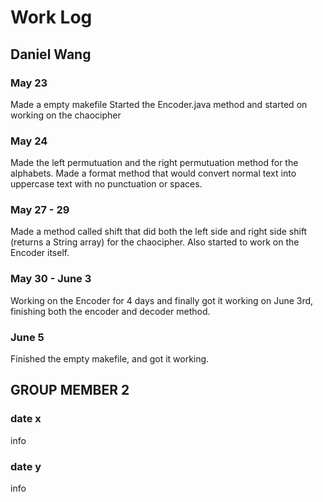 # Work Log

## Daniel Wang

### May 23
Made a empty makefile
Started the Encoder.java method and started on working on the chaocipher
### May 24
Made the left permutuation and the right permutuation method for the alphabets.
Made a format method that would convert normal text into uppercase text with no punctuation or spaces.
### May 27 - 29
Made a method called shift that did both the left side and right side shift (returns a String array) for the chaocipher. 
Also started to work on the Encoder itself.
### May 30 - June 3
Working on the Encoder for 4 days and finally got it working on June 3rd, finishing both the encoder and decoder method.
### June 5
Finished the empty makefile, and got it working.

## GROUP MEMBER 2

### date x

info

### date y

info
